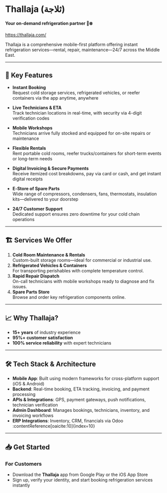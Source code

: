 # Thallaja (ثلاجة)

**Your on-demand refrigeration partner 🚚❄️**

https://thallaja.com/

Thallaja is a comprehensive mobile-first platform offering instant refrigeration services—rental, repair, maintenance—24/7 across the Middle East.

---

## 📲 Key Features

- **Instant Booking**  
  Request cold storage services, refrigerated vehicles, or reefer containers via the app anytime, anywhere 

- **Live Technicians & ETA**  
  Track technician locations in real-time, with security via 4-digit verification codes 

- **Mobile Workshops**  
  Technicians arrive fully stocked and equipped for on-site repairs or maintenance 

- **Flexible Rentals**  
  Rent portable cold rooms, reefer trucks/containers for short-term events or long-term needs

- **Digital Invoicing & Secure Payments**  
  Receive itemized cost breakdowns, pay via card or cash, and get instant digital receipts 

- **E‑Store of Spare Parts**  
  Wide range of compressors, condensers, fans, thermostats, insulation kits—delivered to your doorstep 

- **24/7 Customer Support**  
  Dedicated support ensures zero downtime for your cold chain operations

---

## 🏗️ Services We Offer

1. **Cold Room Maintenance & Rentals**  
   Custom-built storage rooms—ideal for commercial or industrial use.  
2. **Refrigerated Vehicles & Containers**  
   For transporting perishables with complete temperature control.  
3. **Rapid Repair Dispatch**  
   On-call technicians with mobile workshops ready to diagnose and fix issues.  
4. **Spare Parts Store**  
   Browse and order key refrigeration components online.  

---

## 📈 Why Thallaja?

- **15+ years** of industry experience
- **95%+ customer satisfaction**  
- **100% service reliability** with expert technicians

---

## 🛠️ Tech Stack & Architecture

- **Mobile App**: Built using modern frameworks for cross-platform support (iOS & Android)  
- **Backend**: Real-time booking, ETA tracking, invoicing, and payment processing  
- **APIs & Integrations**: GPS, payment gateways, push notifications, technician verification  
- **Admin Dashboard**: Manages bookings, technicians, inventory, and invoicing workflows  
- **ERP Integrations**: Inventory, CRM, financials via Odoo :contentReference[oaicite:10]{index=10}  

---

## 📥 Get Started

### For Customers

- Download the **Thallaja** app from Google Play or the iOS App Store  
- Sign up, verify your identity, and start booking refrigeration services instantly

